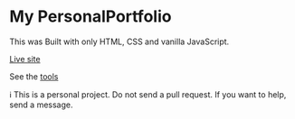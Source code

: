 # My PersonalPortfolio


This was Built with only HTML, CSS and vanilla JavaScript.

[Live site](https://oyedola-oluwasegun.netlify.app)

See the [tools](Tools.md)


ℹ️ This is a personal project. Do not send a pull request. If you want to help, send a message.